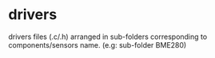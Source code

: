# drivers

drivers files (.c/.h) arranged in sub-folders corresponding to components/sensors name. (e.g: sub-folder BME280)